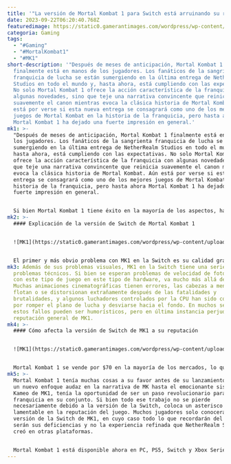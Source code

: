 ```yaml
---
title: '"La versión de Mortal Kombat 1 para Switch está arruinando su reputación."'
date: 2023-09-22T06:20:40.768Z
featuredimage: https://static0.gamerantimages.com/wordpress/wp-content/uploads/2023/09/mortal-kombat-1-switch-version-ruining-reputation.jpg?q=50&fit=contain&w=1140&h=&dpr=1.5
categoria: Gaming
tags:
  - "#Gaming"
  - "#MortalKombat1"
  - "#MK1"
short-description: '"Después de meses de anticipación, Mortal Kombat 1
  finalmente está en manos de los jugadores. Los fanáticos de la sangrienta
  franquicia de lucha se están sumergiendo en la última entrega de NetherRealm
  Studios en todo el mundo y, hasta ahora, está cumpliendo con las expectativas.
  No solo Mortal Kombat 1 ofrece la acción característica de la franquicia con
  algunas novedades, sino que teje una narrativa convincente que reinicia
  suavemente el canon mientras evoca la clásica historia de Mortal Kombat. Aún
  está por verse si esta nueva entrega se consagrará como uno de los mejores
  juegos de Mortal Kombat en la historia de la franquicia, pero hasta ahora
  Mortal Kombat 1 ha dejado una fuerte impresión en general.'
mk1: >-
  "Después de meses de anticipación, Mortal Kombat 1 finalmente está en manos de
  los jugadores. Los fanáticos de la sangrienta franquicia de lucha se están
  sumergiendo en la última entrega de NetherRealm Studios en todo el mundo y,
  hasta ahora, está cumpliendo con las expectativas. No solo Mortal Kombat 1
  ofrece la acción característica de la franquicia con algunas novedades, sino
  que teje una narrativa convincente que reinicia suavemente el canon mientras
  evoca la clásica historia de Mortal Kombat. Aún está por verse si esta nueva
  entrega se consagrará como uno de los mejores juegos de Mortal Kombat en la
  historia de la franquicia, pero hasta ahora Mortal Kombat 1 ha dejado una
  fuerte impresión en general.


  Si bien Mortal Kombat 1 tiene éxito en la mayoría de los aspectos, hay un aspecto del juego que ha resultado ser un problema evidente. El equipo detrás de MK1 decidió hacer del juego una experiencia realmente de próxima generación, lanzándolo en PS5, Xbox Series X/S y PC. Al mismo tiempo, sin embargo, se tomó la decisión de llevar también MK1 a la Nintendo Switch, una consola famosa por sus dificultades de rendimiento en lo que respecta a los juegos de terceros. Otros títulos altamente técnicos han logrado encontrar su lugar en la consola a pesar de algunas deficiencias, pero la versión de Switch de MK1 se ha convertido en un desastre de proporciones épicas.
mk2: >-
  #### Explicación de la versión de Switch de Mortal Kombat 1


  ![MK1](https://static0.gamerantimages.com/wordpress/wp-content/uploads/2023/09/mortal-kombat-1-switch-version-graphics.jpg?q=50&fit=crop&w=1500&dpr=1.5 "MK1")


  El primer y más obvio problema con MK1 en la Switch es su calidad gráfica. En PS5 y Xbox Series X/S, MK1 es uno de los juegos visualmente más cautivadores de los últimos años. Los entornos son vibrantes, las animaciones faciales son realistas y en general el juego luce pulido. Lo contrario ocurre en la Switch, ya que los gráficos de MK1 en la consola se encuentran en un estado francamente inaceptable. Los modelos de personajes lucen deplorables, con cada rostro pareciendo suave y similar a una muñeca, y cualquier matiz en la animación facial está completamente ausente.
mk3: Además de sus problemas visuales, MK1 en la Switch tiene una serie de
  problemas técnicos. Si bien se esperan problemas de velocidad de fotogramas
  con este tipo de juego en este tipo de hardware, va mucho más allá de eso.
  Muchas animaciones cinematográficas tienen errores, las cabezas a menudo
  flotan o se distorsionan extrañamente después de las fatalidades y
  brutalidades, y algunos luchadores controlados por la CPU han sido conocidos
  por romper el plano de lucha y desviarse hacia el fondo. En muchos sentidos,
  estos fallos pueden ser humorísticos, pero en última instancia perjudican la
  reputación general de MK1.
mk4: >-
  #### Cómo afecta la versión de Switch de MK1 a su reputación


  ![MK1](https://static0.gamerantimages.com/wordpress/wp-content/uploads/2023/09/mortal-kombat-1-key-art.jpg?q=50&fit=crop&w=1500&dpr=1.5 "MK1")


  Mortal Kombat 1 se vende por $70 en la mayoría de los mercados, lo que se ha convertido en el nuevo estándar junto con la generación actual de consolas PlayStation y Xbox. Dado este precio más alto, los fanáticos deberían poder esperar un producto de alta calidad sin importar qué versión de MK1 compren, pero claramente no es el caso aquí. Para muchos jugadores, esta podría ser la única versión de MK1 que puedan jugar, lo que manchará su percepción del juego mientras que otros podrán disfrutar de una versión mucho más pulida. Si otro juego de Mortal Kombat llega alguna vez a la Switch, es posible que los fanáticos sean más propensos a omitir esa entrega para ahorrarse el dolor de otro desorden lleno de errores y con mala calidad visual.
mk5: >-
  Mortal Kombat 1 tenía muchas cosas a su favor antes de su lanzamiento. Desde
  un nuevo enfoque audaz en la narrativa de MK hasta el emocionante sistema de
  Kameo de MK1, tenía la oportunidad de ser un paso revolucionario para la
  franquicia en su conjunto. Si bien todo ese trabajo no se pierde
  necesariamente debido a la versión de la Switch, coloca un asterisco
  lamentable en la reputación del juego. Muchos jugadores solo conocerán la
  versión de la Switch de MK1, en cuyo caso todo lo que recordarán del juego
  serán sus deficiencias y no la experiencia refinada que NetherRealm Studios
  creó en otras plataformas.


  Mortal Kombat 1 está disponible ahora en PC, PS5, Switch y Xbox Series X/S."
---
```

